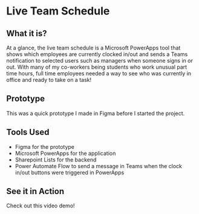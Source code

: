 # Live Team Schedule

## What it is?
At a glance, the live team schedule is a Microsoft PowerApps tool that shows which employees are currently clocked in/out and sends a Teams notification to selected users such as managers when someone signs in or out. With many of my co-workers being students who work unusual part time hours, full time employees needed a way to see who was currently in office and ready to take on a task!

## Prototype
This was a quick prototype I made in Figma before I started the project.

## Tools Used
* Figma for the prototype
* Microsoft PowerApps for the application
* Sharepoint Lists for the backend
* Power Automate Flow to send a message in Teams when the clock in/out buttons were triggered in PowerApps

## See it in Action
Check out this video demo!
